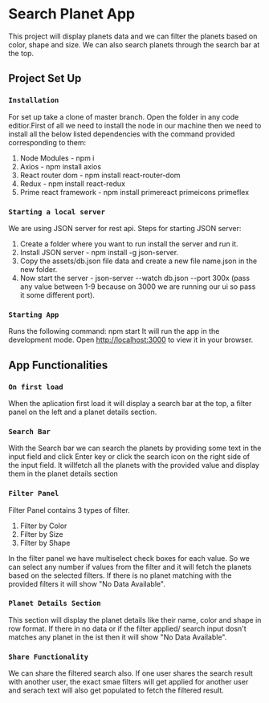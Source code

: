 # Search Planet App

This project will display planets data and we can filter the planets based on color, shape and size. We can also search planets through the search bar at the top.

## Project Set Up


### `Installation`

For set up take a clone of master branch. Open the folder in any code editior.First of all we need to install the node in our machine then we need to install all the below listed dependencies with the command provided corresponding to them:
  1. Node Modules - npm i
  2. Axios - npm install axios
  3. React router dom - npm install react-router-dom
  4. Redux - npm install react-redux
  5. Prime react framework -  npm install primereact primeicons primeflex

### `Starting a local server`
We are using JSON server for rest api.
Steps for starting JSON server:
  1. Create a folder where you want to run install the server and run it.
  2. Install JSON server - npm install -g json-server.
  3. Copy the assets/db.json file data and create a new file name.json in the new folder.
  4. Now start the server - json-server --watch db.json --port 300x (pass any value between 1-9       because on 3000 we are running our ui so pass it some different port). 

### `Starting App`

Runs the following command:
  npm start
It will run the app in the development mode.
Open [http://localhost:3000](http://localhost:3000) to view it in your browser.



## App Functionalities


### `On first load`
When the aplication first load it will display a search bar at the top, a filter panel on the left and a planet details section.

### `Search Bar`
With the Search bar we can search the planets by providing some text in the input field and click Enter key or click the search icon on the right side of the input field. It willfetch all the planets with the provided value and display them in the planet details section

### `Filter Panel`
Filter Panel contains 3 types of filter.
  1. Filter by Color
  2. Filter by Size
  3. Filter by Shape

In the filter panel we have multiselect check boxes for each value. So we can select any number if values from the filter and it will fetch the planets based on the selected filters. If there is no planet matching with the provided filters it will show "No Data Available".

### `Planet Details Section`
This section will display the planet details like their name, color and shape in row format.
If there in no data or if the filter applied/ search input dosn't matches any planet in the ist then it will show "No Data Available".

### `Share Functionality`
We can share the filtered search also. If one user shares the search result with another user, the exact smae filters will get applied for another user and serach text will also get populated to fetch the filtered result.
